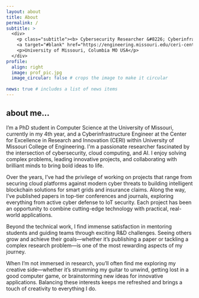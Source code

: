 ```yaml
---
layout: about
title: About
permalink: /
subtitle: >
  <div>
    <p class="subtitle"><b> Cybersecurity Researcher &#8226; Cyberinfrastructure Engineer &#8226; PhD Candidate</b></p>
    <a target="#blank" href="https://engineering.missouri.edu/ceri-center/">Cyber Education, Research and Infrastructure (CERI)</a>
    <p>University of Missouri, Columbia MO USA</p>
  </div>
profile:
  align: right
  image: prof_pic.jpg
  image_circular: false # crops the image to make it circular
    
news: true # includes a list of news items
---
```


<h2> about me... </h2>
I’m a PhD student in Computer Science at the University of Missouri, currently in my 4th year, and a Cyberinfrastructure Engineer at the Center for Excellence in Research and Innovation (CERI) within University of Missouri College of Engineering. I'm a passionate researcher fascinated by the intersection of cybersecurity, cloud computing, and AI. I enjoy solving complex problems, leading innovative projects, and collaborating with brilliant minds to bring bold ideas to life.

Over the years, I’ve had the privilege of working on projects that range from securing cloud platforms against modern cyber threats to building intelligent blockchain solutions for smart grids and insurance claims. Along the way, I’ve published papers in top-tier conferences and journals, exploring everything from active cyber defense to IoT security. Each project has been an opportunity to combine cutting-edge technology with practical, real-world applications.

Beyond the technical work, I find immense satisfaction in mentoring students and guiding teams through exciting R&D challenges. Seeing others grow and achieve their goals—whether it’s publishing a paper or tackling a complex research problem—is one of the most rewarding aspects of my journey.

When I’m not immersed in research, you’ll often find me exploring my creative side—whether it’s strumming my guitar to unwind, getting lost in a good computer game, or brainstorming new ideas for innovative applications. Balancing these interests keeps me refreshed and brings a touch of creativity to everything I do.

